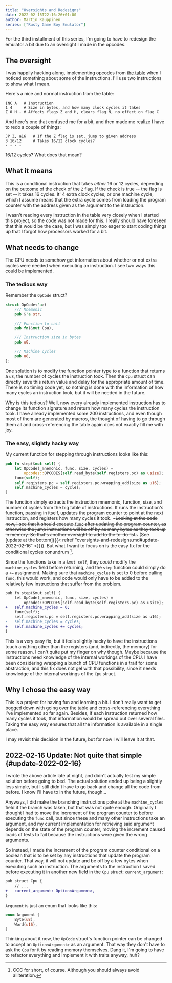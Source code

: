 ```yaml
---
title: "Oversights and Redesigns"
date: 2022-02-15T22:16:26+01:00
author: Martin Kauppinen
series: ["Rusty Game Boy Emulator"]
---
```


For the third installment of this series, I'm going to have to redesign the
emulator a bit due to an oversight I made in the opcodes.

## The oversight
I was happily hacking along, implementing opcodes from [the
table](http://www.cochoy.fr/gb-doc/gameboy-opcodes.html) when I noticed
something about some of the instructions. I'll use two instructions to show what
I mean.

Here's a nice and normal instruction from the table:
```
INC A   # Instruction
1 4     # Size in bytes, and how many clock cycles it takes
Z 0 H - # Affects flags Z and H, clears flag N, no effect on flag C
```
And here's one that confused me for a bit, and then made me realize I have to
redo a couple of things:
```
JP Z, a16   # If the Z flag is set, jump to given address
3 16/12     # Takes 16/12 clock cycles?
- - - -
```
16/12 cycles? What does that mean?

## What it means
This is a conditional instruction that takes _either_ 16 or 12 cycles, depending
on the outcome of the check of the `Z` flag. If the check is true -- the flag is
set -- it takes 16 cycles. It' 4 extra clock cycles, or one machine cycle, which
I assume means that the extra cycle comes from loading the program counter with
the address given as the argument to the instruction.

I wasn't reading every instruction in the table very closely when I started
this project, so the code was not made for this. I really should have foreseen
that this would be the case, but I was simply too eager to start coding things
up that I forgot how processors worked for a bit.

## What needs to change
The CPU needs to somehow get information about whether or not extra cycles were
needed when executing an instruction. I see two ways this could be implemented.

### The tedious way
Remember the `OpCode` struct?
```rust
struct OpCode<'a>(
    /// Mnemonic
    pub &'a str,

    /// Function to call
    pub fn(&mut Cpu),

    /// Instruction size in bytes
    pub u8,

    /// Machine cycles
    pub u8,
);
```
One solution is to modify the function pointer type to a function that returns a
`u8`, the number of cycles the instruction took. Then the `Cpu` struct can
directly save this return value and delay for the appropriate amount of time.
There is no timing code yet, so nothing is done with the information of how many
cycles an instruction took, but it will be needed in the future.

Why is this tedious? Well, now every already implemented instruction has to
change its function signature and return how many cycles the instruction took. I
have already implemented some 200 instructions, and even though most of them are
generated by macros, the thought of having to go through them all and
cross-referencing the table again does not exactly fill me with joy.

### The easy, slightly hacky way
My current function for stepping through instructions looks like this:
```rust
pub fn step(&mut self) {
    let OpCode(_mnemonic, func, size, cycles) =
        opcodes::OPCODES[self.read_byte(self.registers.pc) as usize];
    func(self);
    self.registers.pc = self.registers.pc.wrapping_add(size as u16);
    self.machine_cycles = cycles;
}
```

The function simply extracts the instruction mnemonic, function, size, and
number of cycles from the big table of instructions. It runs the instruction's
function, passing in itself, updates the program counter to point at the next
instruction, and registers how many cycles it took. ~~~Looking at the code now,
I see that it should execute `func` after updating the program counter, as
otherwise the jump instructions will be off by as many bytes as they took up in
memory. So that's another oversight to add to the to-do list~~~ (See [update at
the bottom]({{< relref "oversights-and-redesigns.md#update-2022-02-16" >}})).
But what I want to focus on is the easy fix for the conditional cycles conundrum
[^ccc].

Since the functions take in a `&mut self`, they _could_ modify the
`machine_cycles` field before returning, and the `step` function could simply
do a `+=` assignment. Making sure that `machine_cycles` is set to 0 before
calling `func`, this would work, and code would only have to be added to the
relatively few instructions that suffer from the problem.

[^ccc]: CCC for short, of course. Although you should always avoid alliteration.

```diff
pub fn step(&mut self) {
    let OpCode(_mnemonic, func, size, cycles) =
        opcodes::OPCODES[self.read_byte(self.registers.pc) as usize];
+   self.machine_cycles = 0;
    func(self);
    self.registers.pc = self.registers.pc.wrapping_add(size as u16);
-   self.machine_cycles = cycles;
+   self.machine_cycles += cycles;
}
```

This is a very easy fix, but it feels slightly hacky to have the instructions
touch anything other than the registers (and, indirectly, the memory) for some
reason. I can't quite put my finger on why though. Maybe because the
instructions need knowledge of the internal workings of the CPU. I have been
considering wrapping a bunch of CPU functions in a trait for some abstraction,
and this fix does not gel with that possibility, since it needs knowledge of the
internal workings of the `Cpu` struct.

## Why I chose the easy way
This is a project for having fun and learning a bit. I don't really want to get
bogged down with going over the table and cross-referencing everything I've
implemented so far again. Besides, if each instruction returned how many cycles
it took, that information would be spread out over several files. Taking the
easy way ensures that all the information is available in a single place.

I may revisit this decision in the future, but for now I will leave it at that.

## 2022-02-16 Update: Not quite that simple {#update-2022-02-16}
I wrote the above article late at night, and didn't actually test my simple
solution before going to bed. The actual solution ended up being a slightly less
simple, but I still didn't have to go back and change all the code from before.
I know I'll have to in the future, though...

Anyways, I did make the branching instructions poke at the `machine_cycles`
field if the branch was taken, but that was not quite enough. Originally I
thought I had to move the increment of the program counter to before executing
the `func` call, but since these and many other instructions take an argument,
and my current implementation for retrieving said argument depends on the state
of the program counter, moving the increment caused loads of tests to fail
because the instructions were given the wrong arguments.

So instead, I made the increment of the program counter conditional on a boolean
that is to be set by any instructions that update the program counter. That way,
it will not update and be off by a few bytes when executing such an instruction.
The arguments to the instruction I saved before executing it in another new
field in the `Cpu` struct: `current_argument`:

```diff
pub struct Cpu {
    // ...
+   current_argument: Option<Argument>,
}
```
`Argument` is just an enum that looks like this:
```rust
enum Argument {
    Byte(u8),
    Word(u16),
}
```
Thinking about it now, the `OpCode` struct's function pointer can be changed to
accept an `Option<Argument>` as an argument. That way they don't have to ask the
`Cpu` for it by reading memory themselves. Dang it, I'm going to have to
refactor everything and implement it with traits anyway, huh?
